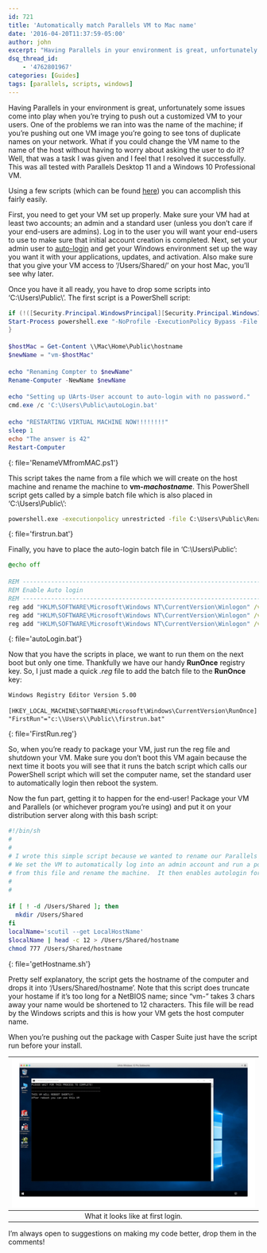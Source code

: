 ```yaml
---
id: 721
title: 'Automatically match Parallels VM to Mac name'
date: '2016-04-20T11:37:59-05:00'
author: john
excerpt: "Having Parallels in your environment is great, unfortunately some issues come into play when you're trying to push out a customized VM to your users. \_One of the problems we ran into was the name of the machine; if you're pushing out one VM image you're going to see tons of duplicate names on your network. \_What if you could change the VM name to the name of the host without having to worry about asking the user to do it? \_Well, that was a task I was given and I feel that I resolved it successfully. \_This was all tested with Parallels Desktop 11 and a\_Windows 10 Professional VM.\r\n\r\nUsing a few scripts (which can be found <a href=\"https://github.com/jmahlman/Mac-Admin-Scripts/tree/master/UArts%20Scripts%20(Archived)/tree/master/Rename%20Parallels%20VM\" target=\"_blank\" rel=\"noopener\">here</a>) you can accomplish this fairly easily.\r\n"
dsq_thread_id:
    - '4762801967'
categories: [Guides]
tags: [parallels, scripts, windows]
---
```


Having Parallels in your environment is great, unfortunately some issues come into play when you’re trying to push out a customized VM to your users. One of the problems we ran into was the name of the machine; if you’re pushing out one VM image you’re going to see tons of duplicate names on your network. What if you could change the VM name to the name of the host without having to worry about asking the user to do it? Well, that was a task I was given and I feel that I resolved it successfully. This was all tested with Parallels Desktop 11 and a Windows 10 Professional VM.

Using a few scripts (which can be found [here](https://github.com/jmahlman/Mac-Admin-Scripts/tree/master/UArts%20Scripts%20(Archived)/tree/master/Rename%20Parallels%20VM)) you can accomplish this fairly easily.

First, you need to get your VM set up properly. Make sure your VM had at least two accounts; an admin and a standard user (unless you don’t care if your end-users are admins). Log in to the user you will want your end-users to use to make sure that initial account creation is completed. Next, set your admin user to [auto-login](http://www.intowindows.com/how-to-automatically-login-in-windows-10/) and get your Windows environment set up the way you want it with your applications, updates, and activation. Also make sure that you give your VM access to ‘/Users/Shared/’ on your host Mac, you’ll see why later.

Once you have it all ready, you have to drop some scripts into ‘C:\\Users\\Public\\’. The first script is a PowerShell script:

```powershell
if (!([Security.Principal.WindowsPrincipal][Security.Principal.WindowsIdentity]::GetCurrent()).IsInRole([Security.Principal.WindowsBuiltInRole] "Administrator")) {
Start-Process powershell.exe "-NoProfile -ExecutionPolicy Bypass -File `"$PSCommandPath`"" -Verb RunAs; exit 
}

$hostMac = Get-Content \\Mac\Home\Public\hostname
$newName = "vm-$hostMac"

echo "Renaming Compter to $newName"
Rename-Computer -NewName $newName

echo "Setting up UArts-User account to auto-login with no password."
cmd.exe /c 'C:\Users\Public\autoLogin.bat'

echo "RESTARTING VIRTUAL MACHINE NOW!!!!!!!!"
sleep 1
echo "The answer is 42"
Restart-Computer
```
{: file='RenameVMfromMAC.ps1'}

This script takes the name from a file which we will create on the host machine and rename the machine to **vm-*machostname***. This PowerShell script gets called by a simple batch file which is also placed in ‘C:\\Users\\Public\\’:

```bat
powershell.exe -executionpolicy unrestricted -file C:\Users\Public\RenameVMfromMAC.ps1
```
{: file='firstrun.bat'}

Finally, you have to place the auto-login batch file in ‘C:\\Users\\Public’:

```bat
@echo off

REM --------------------------------------------------------------------------------
REM Enable Auto login
REM --------------------------------------------------------------------------------
reg add "HKLM\SOFTWARE\Microsoft\Windows NT\CurrentVersion\Winlogon" /v "AutoAdminLogon" /t REG_DWORD /d 1 /f
reg add "HKLM\SOFTWARE\Microsoft\Windows NT\CurrentVersion\Winlogon" /v "DefaultUserName" /t REG_SZ /d "YOUR WINDOWS USER" /f
reg add "HKLM\SOFTWARE\Microsoft\Windows NT\CurrentVersion\Winlogon" /v "DefaultPassword" /t REG_SZ /d "USER PASSWORD" /f
```
{: file='autoLogin.bat'}

Now that you have the scripts in place, we want to run them on the next boot but only one time. Thankfully we have our handy **RunOnce** registry key. So, I just made a quick *.reg* file to add the batch file to the **RunOnce** key:

```console
Windows Registry Editor Version 5.00

[HKEY_LOCAL_MACHINE\SOFTWARE\Microsoft\Windows\CurrentVersion\RunOnce]
"FirstRun"="c:\\Users\\Public\\firstrun.bat"
```
{: file='FirstRun.reg'}

So, when you’re ready to package your VM, just run the reg file and shutdown your VM. Make sure you don’t boot this VM again because the next time it boots you will see that it runs the batch script which calls our PowerShell script which will set the computer name, set the standard user to automatically login then reboot the system.

Now the fun part, getting it to happen for the end-user! Package your VM and Parallels (or whichever program you’re using) and put it on your distribution server along with this bash script:

```bash
#!/bin/sh
#
#
# I wrote this simple script because we wanted to rename our Parallels VMs to the local Mac hostname
# We set the VM to automatically log into an admin account and run a powershell script to get the name
# from this file and rename the machine.  It then enables autologin for the student account and reboots
#
#

if [ ! -d /Users/Shared ]; then
  mkdir /Users/Shared
fi
localName='scutil --get LocalHostName'
$localName | head -c 12 > /Users/Shared/hostname
chmod 777 /Users/Shared/hostname
```
{: file='getHostname.sh'}

Pretty self explanatory, the script gets the hostname of the computer and drops it into ‘/Users/Shared/hostname’. Note that this script does truncate your hostame if it’s too long for a NetBIOS name; since “vm-” takes 3 chars away your name would be shortened to 12 characters. This file will be read by the Windows scripts and this is how your VM gets the host computer name.

When you’re pushing out the package with Casper Suite just have the script run before your install.

|[![What it looks like at first login.](/assets/uploads/2016/04/rename-anim-1024x624.gif?resize=648%2C395)](/assets/uploads/2016/04/rename-anim.gif)|
|:--:|
|What it looks like at first login.|

I’m always open to suggestions on making my code better, drop them in the comments!
